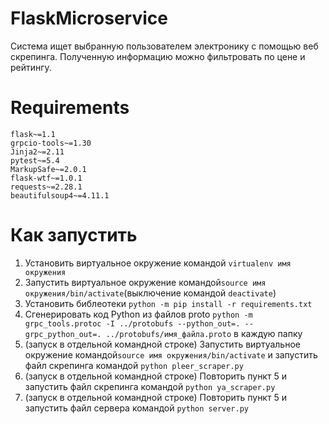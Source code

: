 # FlaskMicroservice

Система ищет выбранную пользователем электронику с помощью веб скрепинга. Полученную информацию можно фильтровать по цене и рейтингу. 

# Requirements
```
flask~=1.1
grpcio-tools~=1.30
Jinja2~=2.11
pytest~=5.4
MarkupSafe~=2.0.1
flask-wtf~=1.0.1
requests~=2.28.1
beautifulsoup4~=4.11.1

```
# Как запустить

1. Установить виртуальное окружение командой `virtualenv имя окружения`
2. Запустить виртуальное окружение командой`source имя окружения/bin/activate`(выключение командой `deactivate`)
3. Установить библеотеки `python -m pip install -r requirements.txt`
4. Сгенерировать код Python из файлов proto `python -m grpc_tools.protoc -I ../protobufs --python_out=. --grpc_python_out=. ../protobufs/имя_файла.proto` в каждую папку
5. (запуск в отдельной командной строке) Запустить виртуальное окружение командой`source имя окружения/bin/activate` и запустить файл скрепинга командой `python pleer_scraper.py`
6. (запуск в отдельной командной строке) Повторить пункт 5 и запустить файл скрепинга командой `python ya_scraper.py`
7. (запуск в отдельной командной строке) Повторить пункт 5 и запустить файл сервера командой `python server.py`
  
